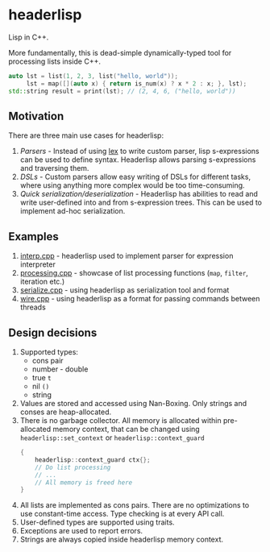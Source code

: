 # headerlisp

Lisp in C++.

More fundamentally, this is dead-simple dynamically-typed tool for processing lists inside C++.

```cpp
auto lst = list(1, 2, 3, list("hello, world"));
     lst = map([](auto x) { return is_num(x) ? x * 2 : x; }, lst);
std::string result = print(lst); // (2, 4, 6, ("hello, world"))
```

## Motivation

There are three main use cases for headerlisp:

1. *Parsers* - Instead of using [lex](https://en.wikipedia.org/wiki/Lex_(software)) to write custom parser, lisp s-expressions can be used to define syntax. Headerlisp allows parsing s-expressions and traversing them.
2. *DSLs* - Custom parsers allow easy writing of DSLs for different tasks, where using anything more complex would be too time-consuming.
3. *Quick serialization/deserialization* - Headerlisp has abilities to read and write user-defined into and from s-expression trees. This can be used to implement ad-hoc serialization.

## Examples

1. [interp.cpp](examples/interp.cpp) - headerlisp used to implement parser for expression interpreter
2. [processing.cpp](examples/interp.cpp) - showcase of list processing functions (`map`, `filter`, iteration etc.)
3. [serialize.cpp](examples/serialize.cpp) - using headerlisp as serialization tool and format
4. [wire.cpp](examples/wire.cpp) - using headerlisp as a format for passing commands between threads

## Design decisions

1. Supported types:
    - cons pair 
    - number - double
    - true `t`
    - nil `()`
    - string 
2. Values are stored and accessed using Nan-Boxing. Only strings and conses are heap-allocated.
3. There is no garbage collector. All memory is allocated within pre-allocated memory context, that can be changed using `headerlisp::set_context` or `headerlisp::context_guard`
    ```cpp
    {   
        headerlisp::context_guard ctx{};
        // Do list processing
        // ...
        // All memory is freed here
    }
    ```
4. All lists are implemented as cons pairs. There are no optimizations to use constant-time access. Type checking is at every API call.
5. User-defined types are supported using traits. 
6. Exceptions are used to report errors.
7. Strings are always copied inside headerlisp memory context.